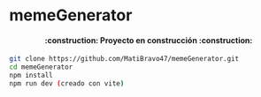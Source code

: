 # memeGenerator

<h4 align="center">
:construction: Proyecto en construcción :construction:
</h4

```bash
git clone https://github.com/MatiBravo47/memeGenerator.git
cd memeGenerator
npm install
npm run dev (creado con vite)
```

